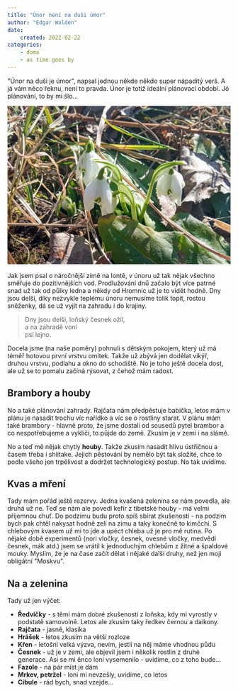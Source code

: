 ```yaml
---
title: "Únor není na duši úmor"
author: "Edgar Walden"
date:
    created: 2022-02-22
categories: 
    - doma
    - as time goes by
---
```


"Únor na duši je úmor", napsal jednou někde někdo super nápaditý verš. A já vám něco řeknu, není to pravda. Únor je totiž ideální plánovací období. Jó plánování, to by mi šlo...<!-- more -->

![Sněženky -  makro](../img/snezenky.jpg)

Jak jsem psal o náročnější zimě na lontě, v únoru už tak nějak všechno směřuje do pozitivnějších vod. Prodlužování dnů začalo být více patrné snad už tak od půlky ledna a někdy od Hromnic už je to vidět hodně. Dny jsou delší, díky nezvykle teplému únoru nemusíme tolik topit, rostou sněženky, dá se už vyjít na zahradu i do krajiny.

> Dny jsou delší, loňský česnek ožil,  
> a na zahradě voní  
> psí lejno.  

Docela jsme (na naše poměry) pohnuli s dětským pokojem, který už má téměř hotovou první vrstvu omítek. Takže už zbývá jen dodělat vikýř, druhou vrstvu, podlahu a okno do schodiště. No je toho ještě docela dost, ale už se to pomalu začíná rýsovat, z čehož mám radost.

## Brambory a houby

No a také plánování zahrady. Rajčata nám předpěstuje babička, letos mám v plánu je nasadit trochu víc nařídko a víc se o rostliny starat. V plánu mám také brambory - hlavně proto, že jsme dostali od sousedů pytel brambor a co nespotřebujeme a vyklíčí, to půjde do země. Zkusím je v zemi i na slámě.

No a teď mě nějak chytly **houby**. Takže zkusím nasadit hlívu ústřičnou a časem třeba i shiitake. Jejich pěstování by nemělo být tak složité, chce to podle všeho jen trpělivost a dodržet technologický postup. No tak uvidíme.

## Kvas a mření

Tady mám pořád ještě rezervy. Jedna kvašená zelenina se nám povedla, ale druhá už ne. Teď se nám ale povedl kefír z tibetské houby - má velmi příjemnou chuť. Do podzimu budu proto spíš sbírat zkušenosti - na podzim bych pak chtěl nakysat hodně zelí na zimu a taky konečně to kimčchi. S chlebovým kvasem už mi to jde a upéct chleba už je pro mě rutina. Po nějaké době experimentů (nori vločky, česnek, ovesné vločky, medvědí česnek, mák atd.) jsem se vrátil k jednoduchým chlebům z žitné a špaldové mouky. Myslím, že je na čase začít dělat i nějaké další druhy, než jen moji obligátní "Moskvu".

## Na a zelenina

Tady už jen výčet:

- **Ředvičky** - s těmi mám dobré zkušenosti z loňska, kdy mi vyrostly v podstatě samovolně. Letos ale zkusím taky ředkev černou a daikony.
- **Rajčata** - jasně, klasika
- **Hrášek** - letos zkusím na větší rozloze
- **Křen** - letošní velká výzva, nevím, jestli na něj máme vhodnou půdu
- **Česnek** - už je v zemi, ale objevil jsem i několik rostlin z druhé generace. Asi se mi ěnco loni vysemenilo  - uvidíme, co z toho bude...
- **Fazole** - na pár míst je dám
- **Mrkev, petržel** - loni mi nevzešly, uvidíme, co letos
- **Cibule** - rád bych, snad vzejde...
